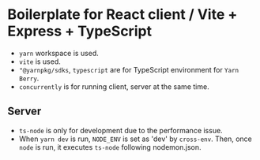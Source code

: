 # Boilerplate for React client / Vite + Express + TypeScript

- `yarn` workspace is used.
- `vite` is used.
- `"@yarnpkg/sdks`, `typescript` are for TypeScript environment for `Yarn Berry`.
- `concurrently` is for running client, server at the same time.

## Server

- `ts-node` is only for development due to the performance issue.
- When `yarn dev` is run, `NODE_ENV` is set as 'dev' by `cross-env`. Then, once `node` is run, it executes `ts-node` following nodemon.json.